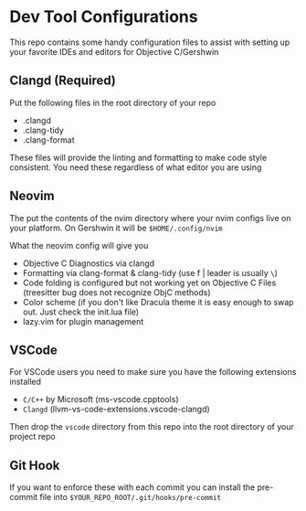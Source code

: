 # Dev Tool Configurations

This repo contains some handy configuration files to assist with setting up your favorite IDEs and editors for Objective C/Gershwin


## Clangd (Required)

Put the following files in the root directory of your repo

- .clangd
- .clang-tidy
- .clang-format

These files will provide the linting and formatting to make code style consistent. You need these regardless of what editor you are using

## Neovim

The put the contents of the nvim directory where your nvim configs live on your platform. On Gershwin it will be `$HOME/.config/nvim`

What the neovim config will give you

- Objective C Diagnostics via clangd
- Formatting via clang-format & clang-tidy (use <leader>f | leader is usually `\`)
- Code folding is configured but not working yet on Objective C Files (treesitter bug does not recognize ObjC methods)
- Color scheme (if you don't like Dracula theme it is easy enough to swap out. Just check the init.lua file)
- lazy.vim for plugin management

## VSCode

For VSCode users you need to make sure you have the following extensions installed

- `C/C++` by Microsoft (ms-vscode.cpptools)
- `Clangd` (llvm-vs-code-extensions.vscode-clangd)

Then drop the `vscode` directory from this repo into the root directory of your project repo


## Git Hook

If you want to enforce these with each commit you can install the pre-commit file into `$YOUR_REPO_ROOT/.git/hooks/pre-commit`
